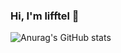 ### Hi, I'm lifftel 👋



![Anurag's GitHub stats](https://github-readme-stats.vercel.app/api?username=lingtengqiu&show_icons=false&theme=radical&orgs=GAP-LAB-CUHK-SZ)



